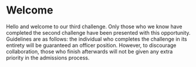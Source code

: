 # Welcome
Hello and welcome to our third challenge. Only those who we know have completed the second challenge have been presented with this opportunity. Guidelines are as follows: the individual who completes the challenge in its entirety will be guaranteed an officer position. However, to discourage collaboration, those who finish afterwards will not be given any extra priority in the admissions process.
